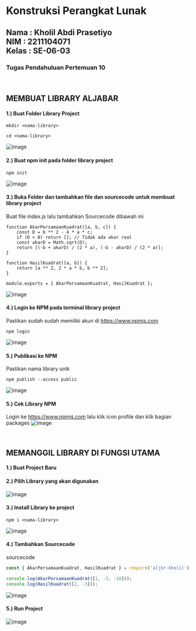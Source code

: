 <h1>Konstruksi Perangkat Lunak</h1>
<h2>Nama : Kholil Abdi Prasetiyo<br>NIM : 2211104071<br>Kelas : SE-06-03</h2>
<h3>Tugas Pendahuluan Pertemuan 10</h3>

<br>

## MEMBUAT LIBRARY ALJABAR
#### 1.) Buat Folder Library Project
```
mkdir <nama-library>
```
```
cd <nama-library>
```
![image](https://github.com/user-attachments/assets/56bead3e-9786-4804-acbc-dd7ea1262887)

#### 2.) Buat npm init pada folder library project
```
npm init
```
![image](https://github.com/user-attachments/assets/bcfa3d61-2043-496e-b630-00b31162e495)

#### 3.) Buka Folder dan tambahkan file dan sourcecode untuk membuat library project
Buat file index.js lalu tambahkan Sourcecode dibawah ini
```
function AkarPersamaanKuadrat([a, b, c]) {
    const D = b ** 2 - 4 * a * c;
    if (D < 0) return []; // Tidak ada akar real
    const akarD = Math.sqrt(D);
    return [(-b + akarD) / (2 * a), (-b - akarD) / (2 * a)];
}

function HasilKuadrat([a, b]) {
    return [a ** 2, 2 * a * b, b ** 2];
}

module.exports = { AkarPersamaanKuadrat, HasilKuadrat };
```
![image](https://github.com/user-attachments/assets/567ac92e-ec89-42b6-b116-e697ea77bc4d)

#### 4.) Login ke NPM pada terminal library project
Pastikan sudah sudah memiliki akun di https://www.npmjs.com
```
npm login
```
![image](https://github.com/user-attachments/assets/e70c5167-2830-4a93-9875-9c23766b315c)

#### 5.) Publikasi ke NPM
Pastikan nama library unik
```
npm publish --access public
```
![image](https://github.com/user-attachments/assets/48a1b06b-cc59-49c4-aad7-5bba738b8675)

#### 5.) Cek Library NPM
Login ke https://www.npmjs.com lalu klik icon profile dan klik bagian packages
![image](https://github.com/user-attachments/assets/196cedb3-05ae-4346-8ba6-4989859b0fab)

<br>

## MEMANGGIL LIBRARY DI FUNGSI UTAMA
#### 1.) Buat Project Baru

#### 2.) Pilih Library yang akan digunakan
![image](https://github.com/user-attachments/assets/fd828b4e-13aa-4bf6-835d-721a28070d8a)

#### 3.) Install Library ke project
```
npm i <nama-library>
```
![image](https://github.com/user-attachments/assets/3bd5fb30-bf73-49ff-b6a8-ce005b42b581)

#### 4.) Tambahkan Sourcecode
sourcecode
```js
const { AkarPersamaanKuadrat, HasilKuadrat } = require('aljbr-kholil');

console.log(AkarPersamaanKuadrat([1, -3, -10]));
console.log(HasilKuadrat([2, -3]));
```
![image](https://github.com/user-attachments/assets/e01050b6-0f2b-465b-95be-24f5709a58ed)

#### 5.) Run Project
![image](https://github.com/user-attachments/assets/75ca6823-2741-4962-9495-427cdea1f214)

